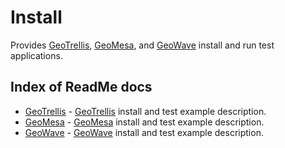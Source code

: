 # Install

Provides [GeoTrellis](https://github.com/geotrellis/geotrellis), [GeoMesa](https://github.com/locationtech/geomesa), and [GeoWave](https://github.com/ngageoint/geowave) install and run test applications.

## Index of ReadMe docs

* [GeoTrellis](./geotrellis) - [GeoTrellis](https://github.com/geotrellis/geotrellis) install and test example description.
* [GeoMesa](./geomesa) - [GeoMesa](https://github.com/locationtech/geomesa) install and test example description.
* [GeoWave](./geowave) - [GeoWave](https://github.com/ngageoint/geowave) install and test example description.
